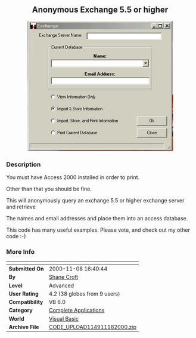 ﻿<div align="center">

## Anonymous Exchange 5\.5 or higher

<img src="PIC20001172017461093.jpg">
</div>

### Description

You must have Access 2000 installed in order to print.

Other than that you should be fine.

This will anonymously query an exchange 5.5 or higher exchange server and retrieve

The names and email addresses and place them into an access database.

This code has many useful examples. Please vote, and check out my other code :-)
 
### More Info
 


<span>             |<span>
---                |---
**Submitted On**   |2000-11-08 16:40:44
**By**             |[Shane Croft](https://github.com/Planet-Source-Code/PSCIndex/blob/master/ByAuthor/shane-croft.md)
**Level**          |Advanced
**User Rating**    |4.2 (38 globes from 9 users)
**Compatibility**  |VB 6\.0
**Category**       |[Complete Applications](https://github.com/Planet-Source-Code/PSCIndex/blob/master/ByCategory/complete-applications__1-27.md)
**World**          |[Visual Basic](https://github.com/Planet-Source-Code/PSCIndex/blob/master/ByWorld/visual-basic.md)
**Archive File**   |[CODE\_UPLOAD114911182000\.zip](https://github.com/Planet-Source-Code/shane-croft-anonymous-exchange-5-5-or-higher__1-12621/archive/master.zip)









